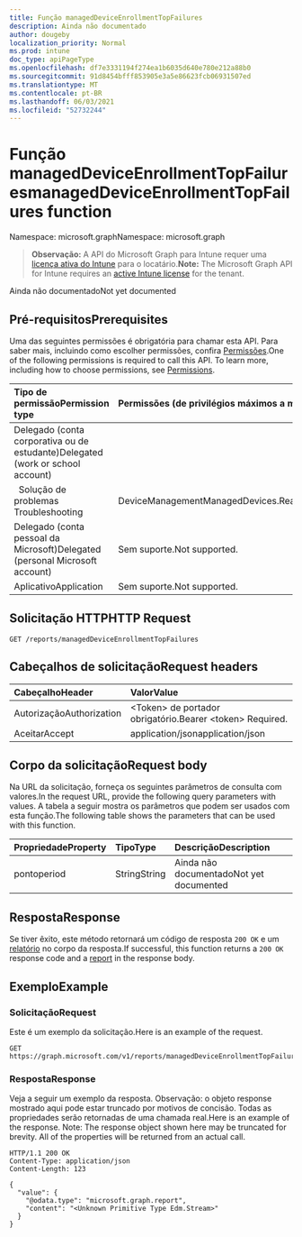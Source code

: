 ```yaml
---
title: Função managedDeviceEnrollmentTopFailures
description: Ainda não documentado
author: dougeby
localization_priority: Normal
ms.prod: intune
doc_type: apiPageType
ms.openlocfilehash: df7e3331194f274ea1b6035d640e780e212a88b0
ms.sourcegitcommit: 91d8454bfff853905e3a5e86623fcb06931507ed
ms.translationtype: MT
ms.contentlocale: pt-BR
ms.lasthandoff: 06/03/2021
ms.locfileid: "52732244"
---
```

# <a name="manageddeviceenrollmenttopfailures-function"></a><span data-ttu-id="c7e34-103">Função managedDeviceEnrollmentTopFailures</span><span class="sxs-lookup"><span data-stu-id="c7e34-103">managedDeviceEnrollmentTopFailures function</span></span>

<span data-ttu-id="c7e34-104">Namespace: microsoft.graph</span><span class="sxs-lookup"><span data-stu-id="c7e34-104">Namespace: microsoft.graph</span></span>

> <span data-ttu-id="c7e34-105">**Observação:** A API do Microsoft Graph para Intune requer uma [licença ativa do Intune](https://go.microsoft.com/fwlink/?linkid=839381) para o locatário.</span><span class="sxs-lookup"><span data-stu-id="c7e34-105">**Note:** The Microsoft Graph API for Intune requires an [active Intune license](https://go.microsoft.com/fwlink/?linkid=839381) for the tenant.</span></span>

<span data-ttu-id="c7e34-106">Ainda não documentado</span><span class="sxs-lookup"><span data-stu-id="c7e34-106">Not yet documented</span></span>

## <a name="prerequisites"></a><span data-ttu-id="c7e34-107">Pré-requisitos</span><span class="sxs-lookup"><span data-stu-id="c7e34-107">Prerequisites</span></span>
<span data-ttu-id="c7e34-p101">Uma das seguintes permissões é obrigatória para chamar esta API. Para saber mais, incluindo como escolher permissões, confira [Permissões](/graph/permissions-reference).</span><span class="sxs-lookup"><span data-stu-id="c7e34-p101">One of the following permissions is required to call this API. To learn more, including how to choose permissions, see [Permissions](/graph/permissions-reference).</span></span>

|<span data-ttu-id="c7e34-110">Tipo de permissão</span><span class="sxs-lookup"><span data-stu-id="c7e34-110">Permission type</span></span>|<span data-ttu-id="c7e34-111">Permissões (de privilégios máximos a mínimos)</span><span class="sxs-lookup"><span data-stu-id="c7e34-111">Permissions (from most to least privileged)</span></span>|
|:---|:---|
|<span data-ttu-id="c7e34-112">Delegado (conta corporativa ou de estudante)</span><span class="sxs-lookup"><span data-stu-id="c7e34-112">Delegated (work or school account)</span></span>||
| <span data-ttu-id="c7e34-113">&nbsp;&nbsp;Solução de problemas</span><span class="sxs-lookup"><span data-stu-id="c7e34-113">&nbsp; &nbsp; Troubleshooting</span></span> | <span data-ttu-id="c7e34-114">DeviceManagementManagedDevices.ReadWrite.All</span><span class="sxs-lookup"><span data-stu-id="c7e34-114">DeviceManagementManagedDevices.ReadWrite.All</span></span>|
|<span data-ttu-id="c7e34-115">Delegado (conta pessoal da Microsoft)</span><span class="sxs-lookup"><span data-stu-id="c7e34-115">Delegated (personal Microsoft account)</span></span>|<span data-ttu-id="c7e34-116">Sem suporte.</span><span class="sxs-lookup"><span data-stu-id="c7e34-116">Not supported.</span></span>|
|<span data-ttu-id="c7e34-117">Aplicativo</span><span class="sxs-lookup"><span data-stu-id="c7e34-117">Application</span></span>|<span data-ttu-id="c7e34-118">Sem suporte.</span><span class="sxs-lookup"><span data-stu-id="c7e34-118">Not supported.</span></span>|

## <a name="http-request"></a><span data-ttu-id="c7e34-119">Solicitação HTTP</span><span class="sxs-lookup"><span data-stu-id="c7e34-119">HTTP Request</span></span>
<!-- {
  "blockType": "ignored"
}
-->
``` http
GET /reports/managedDeviceEnrollmentTopFailures
```

## <a name="request-headers"></a><span data-ttu-id="c7e34-120">Cabeçalhos de solicitação</span><span class="sxs-lookup"><span data-stu-id="c7e34-120">Request headers</span></span>
|<span data-ttu-id="c7e34-121">Cabeçalho</span><span class="sxs-lookup"><span data-stu-id="c7e34-121">Header</span></span>|<span data-ttu-id="c7e34-122">Valor</span><span class="sxs-lookup"><span data-stu-id="c7e34-122">Value</span></span>|
|:---|:---|
|<span data-ttu-id="c7e34-123">Autorização</span><span class="sxs-lookup"><span data-stu-id="c7e34-123">Authorization</span></span>|<span data-ttu-id="c7e34-124">&lt;Token&gt; de portador obrigatório.</span><span class="sxs-lookup"><span data-stu-id="c7e34-124">Bearer &lt;token&gt; Required.</span></span>|
|<span data-ttu-id="c7e34-125">Aceitar</span><span class="sxs-lookup"><span data-stu-id="c7e34-125">Accept</span></span>|<span data-ttu-id="c7e34-126">application/json</span><span class="sxs-lookup"><span data-stu-id="c7e34-126">application/json</span></span>|

## <a name="request-body"></a><span data-ttu-id="c7e34-127">Corpo da solicitação</span><span class="sxs-lookup"><span data-stu-id="c7e34-127">Request body</span></span>
<span data-ttu-id="c7e34-128">Na URL da solicitação, forneça os seguintes parâmetros de consulta com valores.</span><span class="sxs-lookup"><span data-stu-id="c7e34-128">In the request URL, provide the following query parameters with values.</span></span>
<span data-ttu-id="c7e34-129">A tabela a seguir mostra os parâmetros que podem ser usados com esta função.</span><span class="sxs-lookup"><span data-stu-id="c7e34-129">The following table shows the parameters that can be used with this function.</span></span>

|<span data-ttu-id="c7e34-130">Propriedade</span><span class="sxs-lookup"><span data-stu-id="c7e34-130">Property</span></span>|<span data-ttu-id="c7e34-131">Tipo</span><span class="sxs-lookup"><span data-stu-id="c7e34-131">Type</span></span>|<span data-ttu-id="c7e34-132">Descrição</span><span class="sxs-lookup"><span data-stu-id="c7e34-132">Description</span></span>|
|:---|:---|:---|
|<span data-ttu-id="c7e34-133">ponto</span><span class="sxs-lookup"><span data-stu-id="c7e34-133">period</span></span>|<span data-ttu-id="c7e34-134">String</span><span class="sxs-lookup"><span data-stu-id="c7e34-134">String</span></span>|<span data-ttu-id="c7e34-135">Ainda não documentado</span><span class="sxs-lookup"><span data-stu-id="c7e34-135">Not yet documented</span></span>|



## <a name="response"></a><span data-ttu-id="c7e34-136">Resposta</span><span class="sxs-lookup"><span data-stu-id="c7e34-136">Response</span></span>
<span data-ttu-id="c7e34-137">Se tiver êxito, este método retornará um código de resposta `200 OK` e um [relatório](../resources/intune-shared-report.md) no corpo da resposta.</span><span class="sxs-lookup"><span data-stu-id="c7e34-137">If successful, this function returns a `200 OK` response code and a [report](../resources/intune-shared-report.md) in the response body.</span></span>

## <a name="example"></a><span data-ttu-id="c7e34-138">Exemplo</span><span class="sxs-lookup"><span data-stu-id="c7e34-138">Example</span></span>
### <a name="request"></a><span data-ttu-id="c7e34-139">Solicitação</span><span class="sxs-lookup"><span data-stu-id="c7e34-139">Request</span></span>
<span data-ttu-id="c7e34-140">Este é um exemplo da solicitação.</span><span class="sxs-lookup"><span data-stu-id="c7e34-140">Here is an example of the request.</span></span>
``` http
GET https://graph.microsoft.com/v1/reports/managedDeviceEnrollmentTopFailures(period='parameterValue')
```

### <a name="response"></a><span data-ttu-id="c7e34-141">Resposta</span><span class="sxs-lookup"><span data-stu-id="c7e34-141">Response</span></span>
<span data-ttu-id="c7e34-p103">Veja a seguir um exemplo da resposta. Observação: o objeto response mostrado aqui pode estar truncado por motivos de concisão. Todas as propriedades serão retornadas de uma chamada real.</span><span class="sxs-lookup"><span data-stu-id="c7e34-p103">Here is an example of the response. Note: The response object shown here may be truncated for brevity. All of the properties will be returned from an actual call.</span></span>
``` http
HTTP/1.1 200 OK
Content-Type: application/json
Content-Length: 123

{
  "value": {
    "@odata.type": "microsoft.graph.report",
    "content": "<Unknown Primitive Type Edm.Stream>"
  }
}
```











